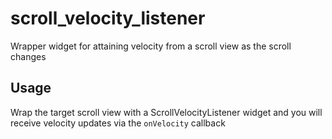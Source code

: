 # scroll_velocity_listener

Wrapper widget for attaining velocity from a scroll view as the scroll changes

## Usage
Wrap the target scroll view with a ScrollVelocityListener widget and you will receive velocity updates via the `onVelocity` callback
